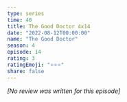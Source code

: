 ```yaml
---
type: series
time: 40
title: The Good Doctor 4x14
date: "2022-08-12T00:00:00"
name: "The Good Doctor"
season: 4
episode: 14
rating: 3
ratingEmoji: "⭐️⭐️⭐️"
share: false
---
```


_[No review was written for this episode]_
